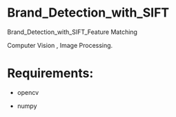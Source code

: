# Brand_Detection_with_SIFT
Brand_Detection_with_SIFT_Feature Matching


Computer Vision , Image Processing. 

# Requirements:

- opencv

- numpy

